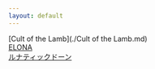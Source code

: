 ```yaml
---
layout: default
---
```


[Cult of the Lamb](./Cult of the Lamb.md)  
[ELONA](./ELONA.md)  
[ルナティックドーン](./ルナティックドーン.md)  

